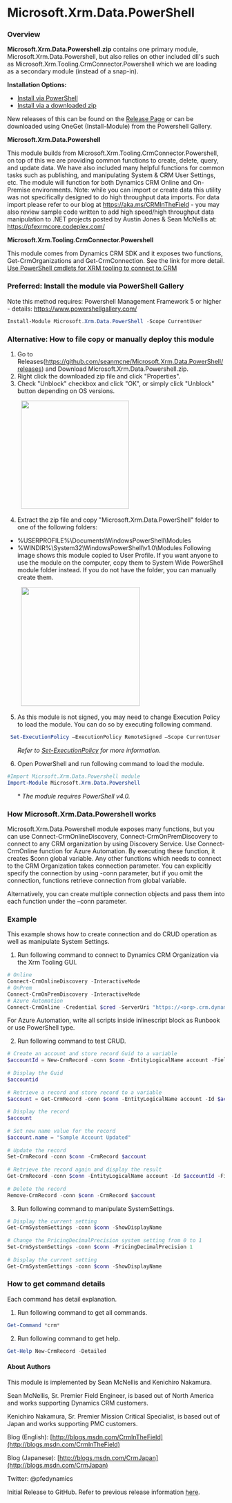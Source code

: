 # Microsoft.Xrm.Data.PowerShell
### Overview 
**Microsoft.Xrm.Data.Powershell.zip** contains one primary module, Microsoft.Xrm.Data.Powershell, but also relies on other included dll's such as Microsoft.Xrm.Tooling.CrmConnector.Powershell which we are loading as a secondary module (instead of a snap-in). 

**Installation Options:**
- [Install via PowerShell](/README.md#preferred-install-the-module-via-powershell-gallery)
- [Install via a downloaded zip](/README.md#alternative-how-to-file-copy-or-manually-deploy-this-module)

New releases of this can be  found on the [Release Page](https://github.com/seanmcne/Microsoft.Xrm.Data.PowerShell/releases) or can be downloaded using OneGet (Install-Module) from the Powershell Gallery. 

**Microsoft.Xrm.Data.Powershell** 

This module builds from Microsoft.Xrm.Tooling.CrmConnector.Powershell, on top of this we are providing common functions to create, delete, query, and update data.  We have also included many helpful functions for common tasks such as publishing, and manipulating System & CRM User Settings, etc. The module will function for both Dynamics CRM Online and On-Premise environments. Note: while you can import or create data this utility was not specifically designed to do high throughput data imports. For data import please refer to our blog at https://aka.ms/CRMInTheField - you may also review sample code written to add high speed/high throughput data manipulation to .NET projects posted by Austin Jones & Sean McNellis at: https://pfexrmcore.codeplex.com/ 

**Microsoft.Xrm.Tooling.CrmConnector.Powershell**

This module comes from Dynamics CRM SDK and it exposes two functions, Get-CrmOrganizations and Get-CrmConnection. See the link for more detail. [Use PowerShell cmdlets for XRM tooling to connect to CRM](https://technet.microsoft.com/en-us/library/dn689040.aspx)

### Preferred: Install the module via PowerShell Gallery
Note this method requires: Powershell Management Framework 5 or higher - details: https://www.powershellgallery.com/ 

```Powershell
Install-Module Microsoft.Xrm.Data.PowerShell -Scope CurrentUser
```
### Alternative: How to file copy or manually deploy this module
1. Go to Releases(https://github.com/seanmcne/Microsoft.Xrm.Data.PowerShell/releases) and Download Microsoft.Xrm.Data.Powershell.zip.
2. Right click the downloaded zip file and click "Properties". 
3. Check "Unblock" checkbox and click "OK", or simply click "Unblock" button depending on OS versions. 

&nbsp;&nbsp;&nbsp;&nbsp;&nbsp;&nbsp;&nbsp;&nbsp;<img src="https://i1.gallery.technet.s-msft.com/powershell-functions-for-16c5be31/image/file/142582/1/unblock.png" width="250">

4. Extract the zip file and copy "Microsoft.Xrm.Data.PowerShell" folder to one of the following folders:
  * %USERPROFILE%\Documents\WindowsPowerShell\Modules
  * %WINDIR%\System32\WindowsPowerShell\v1.0\Modules
Following image shows this module copied to User Profile. If you want anyone to use the module on the computer, copy them to System Wide PowerShell module folder instead. If you do not have the folder, you can manually create them.

&nbsp;&nbsp;&nbsp;&nbsp;&nbsp;&nbsp;&nbsp;&nbsp;<img src="https://i1.gallery.technet.s-msft.com/scriptcenter/powershell-functions-for-16c5be31/image/file/142578/1/individual.png" width="275">

5. As this module is not signed, you may need to change Execution Policy to load the module. You can do so by executing following command.
```PowerShell
 Set-ExecutionPolicy –ExecutionPolicy RemoteSigned –Scope CurrentUser
```
&nbsp;&nbsp;&nbsp;&nbsp;&nbsp;&nbsp;*Refer to 
[Set-ExecutionPolicy](https://technet.microsoft.com/en-us/library/ee176961.aspx) 
for more information.*

6. Open PowerShell and run following command to load the module.
``` powershell
#Import Micrsoft.Xrm.Data.Powershell module 
Import-Module Microsoft.Xrm.Data.Powershell
```
&nbsp;&nbsp;&nbsp;&nbsp;&nbsp;&nbsp;* *The module requires PowerShell v4.0.*

### How Microsoft.Xrm.Data.Powershell works
Microsoft.Xrm.Data.Powershell module exposes many functions, but you can use Connect-CrmOnlineDiscovery, Connect-CrmOnPremDiscovery to connect to any CRM organization by using Discovery Service. Use Connect-CrmOnline function for Azure Automation. By executing these function, it creates $conn global variable. Any other functions which needs to connect to the CRM Organization takes connection parameter. You can explicitly specify the connection by using -conn parameter, but if you omit the connection, functions retrieve connection from global variable.

Alternatively, you can create multiple connection objects and pass them into each function under the –conn parameter.

### Example
This example shows how to create connection and do CRUD operation as well as manipulate System Settings.
1. Run following command to connect to Dynamics CRM Organization via  the Xrm Tooling GUI.
```PowerShell
# Online
Connect-CrmOnlineDiscovery -InteractiveMode
# OnPrem
Connect-CrmOnPremDiscovery -InteractiveMode
# Azure Automation
Connect-CrmOnline -Credential $cred -ServerUri "https://<org>.crm.dynamics.com"
```

For Azure Automation, write all scripts inside inlinescript block as Runbook or use PowerShell type.

2. Run following command to test CRUD.
```PowerShell
# Create an account and store record Guid to a variable 
$accountId = New-CrmRecord -conn $conn -EntityLogicalName account -Fields @{"name"="Sample Account";"telephone1"="555-5555"} 
 
# Display the Guid 
$accountid 
 
# Retrieve a record and store record to a variable 
$account = Get-CrmRecord -conn $conn -EntityLogicalName account -Id $accountId -Fields name,telephone1 
 
# Display the record 
$account 
 
# Set new name value for the record 
$account.name = "Sample Account Updated" 
 
# Update the record 
Set-CrmRecord -conn $conn -CrmRecord $account 
 
# Retrieve the record again and display the result 
Get-CrmRecord -conn $conn -EntityLogicalName account -Id $accountId -Fields name 
 
# Delete the record 
Remove-CrmRecord -conn $conn -CrmRecord $account
```
3. Run following command to manipulate SystemSettings.
```PowerShell
# Display the current setting 
Get-CrmSystemSettings -conn $conn -ShowDisplayName 
 
# Change the PricingDecimalPrecision system setting from 0 to 1 
Set-CrmSystemSettings -conn $conn -PricingDecimalPrecision 1 
 
# Display the current setting 
Get-CrmSystemSettings -conn $conn -ShowDisplayName
```
### How to get command details
Each command has detail explanation.
1. Run following command to get all commands.
```PowerShell
Get-Command *crm*
```
2. Run following command to get help.
```PowerShell
Get-Help New-CrmRecord -Detailed
```
#### About Authors
This module is implemented by Sean McNellis and Kenichiro Nakamura.
 
Sean McNellis, Sr. Premier Field Engineer, is based out of North America and works supporting Dynamics CRM customers.

Kenichiro Nakamura, Sr. Premier Mission Critical Specialist, is based out of Japan and works supporting PMC customers.
 
Blog (English): [http://blogs.msdn.com/CrmInTheField](http://blogs.msdn.com/CrmInTheField)

Blog (Japanese): [http://blogs.msdn.com/CrmJapan](http://blogs.msdn.com/CrmJapan) 

Twitter: @pfedynamics

Initial Release to GitHub. Refer to previous release information [here](https://gallery.technet.microsoft.com/PowerShell-functions-for-16c5be31).

